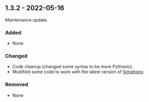 ## 1.3.2 - 2022-05-16

Maintenance update.

### Added
- None

### Changed
- Code cleanup (changed some syntax to be more Pythonic).
- Modified some code to work with the latest version of 
  [Simphony](https://github.com/BYUCamachoLab/simphony).

### Removed
- None
